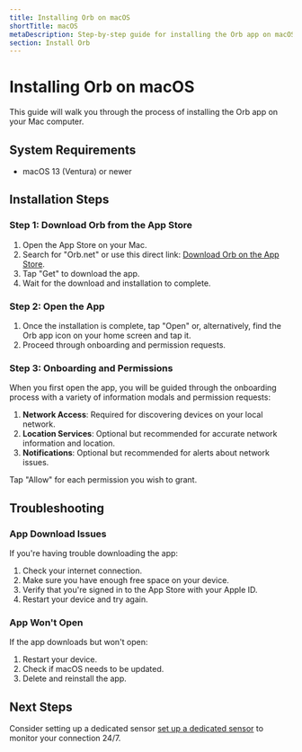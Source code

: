 ```yaml
---
title: Installing Orb on macOS
shortTitle: macOS
metaDescription: Step-by-step guide for installing the Orb app on macOS
section: Install Orb
---
```


# Installing Orb on macOS

This guide will walk you through the process of installing the Orb app on your Mac computer.

## System Requirements

- macOS 13 (Ventura) or newer

## Installation Steps

### Step 1: Download Orb from the App Store

1. Open the App Store on your Mac.
2. Search for "Orb.net" or use this direct link: [Download Orb on the App Store](https://apps.apple.com/us/app/orb-net/id6477840170).
3. Tap "Get" to download the app.
4. Wait for the download and installation to complete.

### Step 2: Open the App

1. Once the installation is complete, tap "Open" or, alternatively, find the Orb app icon on your home screen and tap it.
2. Proceed through onboarding and permission requests.

### Step 3: Onboarding and Permissions

When you first open the app, you will be guided through the onboarding process with a variety of information modals and permission requests:

1. **Network Access**: Required for discovering devices on your local network.
2. **Location Services**: Optional but recommended for accurate network information and location.
3. **Notifications**: Optional but recommended for alerts about network issues.

Tap "Allow" for each permission you wish to grant.

## Troubleshooting

### App Download Issues

If you're having trouble downloading the app:

1. Check your internet connection.
2. Make sure you have enough free space on your device.
3. Verify that you're signed in to the App Store with your Apple ID.
4. Restart your device and try again.

### App Won't Open

If the app downloads but won't open:

1. Restart your device.
2. Check if macOS needs to be updated.
3. Delete and reinstall the app.

## Next Steps

Consider setting up a dedicated sensor [set up a dedicated sensor](/docs/setup-sensor) to monitor your connection 24/7.
